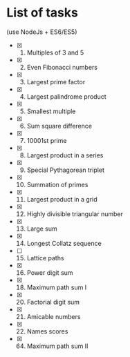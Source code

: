 # List of tasks
(use NodeJs + ES6/ES5)
- [x] 1. Multiples of 3 and 5
- [x] 2. Even Fibonacci numbers
- [x] 3. Largest prime factor
- [x] 4. Largest palindrome product
- [x] 5. Smallest multiple
- [x] 6. Sum square difference
- [x] 7. 10001st prime
- [x] 8. Largest product in a series
- [x] 9. Special Pythagorean triplet
- [x] 10. Summation of primes
- [x] 11. Largest product in a grid
- [x] 12. Highly divisible triangular number
- [x] 13. Large sum
- [x] 14. Longest Collatz sequence
- [ ] 15. Lattice paths
- [x] 16. Power digit sum
- [x] 18. Maximum path sum I
- [x] 20. Factorial digit sum
- [x] 21. Amicable numbers
- [x] 22. Names scores
- [x] 64. Maximum path sum II